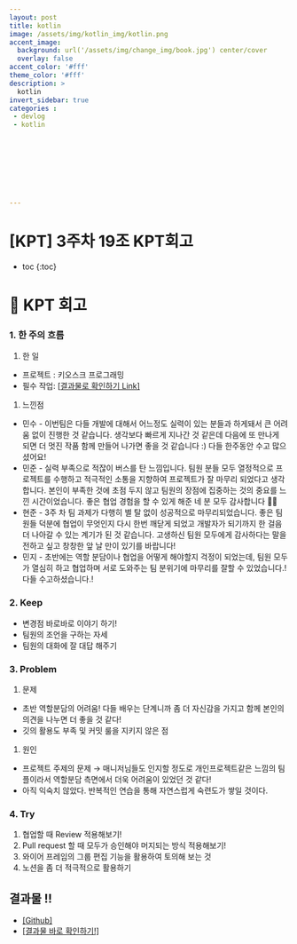 ```yaml
---
layout: post
title: kotlin
image: /assets/img/kotlin_img/kotlin.png
accent_image: 
  background: url('/assets/img/change_img/book.jpg') center/cover
  overlay: false
accent_color: '#fff'
theme_color: '#fff'
description: >
  kotlin
invert_sidebar: true
categories :
 - devlog	
 - kotlin









---
```


# [KPT] 3주차 19조 KPT회고



* toc
{:toc}
# 📑 KPT 회고

### 1. 한 주의 흐름

1. 한 일

- 프로젝트 : 키오스크 프로그래밍
- 필수 작업:  [[결과물로 확인하기 Link\]](https://softychoo.github.io/devlog/kotlin/2023-07-28-3주차md파일/)

1. 느낀점

- 민수 - 이번팀은 다들 개발에 대해서 어느정도 실력이 있는 분들과 하게돼서 큰 어려움 없이 진행한 것 같습니다. 생각보다 빠르게 지나간 것 같은데 다음에 또 만나게 되면 더 멋진 작품 함께 만들어 나가면 좋을 것 같습니다 :) 다들 한주동안 수고 많으셨어요!
- 민준 - 실력 부족으로 적잖이 버스를 탄 느낌입니다. 팀원 분들 모두 열정적으로 프로젝트를 수행하고 적극적인 소통을 지향하여 프로젝트가 잘 마무리 되었다고 생각합니다. 본인이 부족한 것에 초점 두지 않고 팀원의 장점에 집중하는 것의 중요를 느낀 시간이었습니다. 좋은 협업 경험을 할 수 있게 해준 네 분 모두 감사합니다 👍🏻
- 현준 - 3주 차 팀 과제가 다행히 별 탈 없이 성공적으로 마무리되었습니다. 좋은 팀원들 덕분에 협업이 무엇인지 다시 한번 깨닫게 되었고 개발자가 되기까지 한 걸음 더 나아갈 수 있는 계기가 된 것 같습니다. 고생하신 팀원 모두에게 감사하다는 말을 전하고 싶고 창창한 앞 날 만이 있기를 바랍니다!
- 민지 - 초반에는 역할 분담이나 협업을 어떻게 해야할지 걱정이 되었는데, 팀원 모두가 열심히 하고 협업하며 서로 도와주는 팀 분위기에 마무리를 잘할 수 있었습니다.! 다들 수고하셨습니다.!

### 2. Keep

- 변경점 바로바로 이야기 하기!
- 팀원의 조언을 구하는 자세
- 팀원의 대화에 잘 대답 해주기

### 3. Problem

1. 문제

- 초반 역할분담의 어려움! 다들 배우는 단계니까 좀 더 자신감을 가지고 함께 본인의 의견을 나누면 더 좋을 것 같다!
- 깃의 활용도 부족 및 커밋 룰을 지키지 않은 점

1. 원인

- 프로젝트 주제의 문제 → 매니저님들도 인지할 정도로 개인프로젝트같은 느낌의 팀플이라서 역할분담 측면에서 더욱 어려움이 있었던 것 같다!
- 아직 익숙치 않았다. 반복적인 연습을 통해 자연스럽게 숙련도가 쌓일 것이다.

### 4. Try

1. 협업할 때 Review 적용해보기!
2. Pull request 할 때 모두가 승인해야 머지되는 방식 적용해보기!
3. 와이어 프레임의 그룹 편집 기능을 활용하여 토의해 보는 것
4. 노션을 좀 더 적극적으로 활용하기

## 결과물 !!

- [[Github]](https://github.com/SoftyChoo/nbCamp_week3_assignment)
- [[결과물 바로 확인하기!]](https://softychoo.github.io/devlog/kotlin/2023-07-28-3%EC%A3%BC%EC%B0%A8md%ED%8C%8C%EC%9D%BC/)